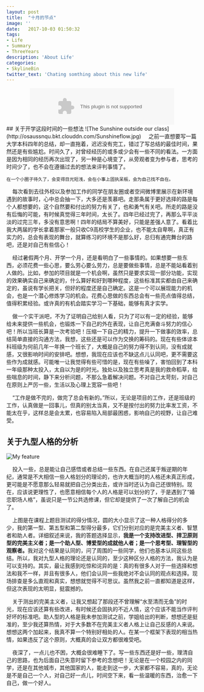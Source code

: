 ```yaml
---
layout: post
title:  "十月的节点"
image: ''
date:   2017-10-03 01:50:32
tags:
- Life
- Summary
- ThreeYears
description: 'About Life'
categories:
- SkylineBin
twitter_text: 'Chating somthing about this new life'
---
```


<div style="margin: 0px auto;text-align: center;">
<embed src="//music.163.com/style/swf/widget.swf?sid=444312&type=2&auto=1&width=320&height=66" width="380" height="96"  allowNetworking="all">
</div>
## 关于开学这段时间的一些想法
![The Sunshine outside our class](http://osaussnqu.bkt.clouddn.com/Sunshineflow.jpg)
&nbsp;&nbsp;&nbsp;&nbsp;之前一直想要写一篇大学本科四年的总结，却一直拖着，迟迟没有完工，错过了写总结的最佳时间，果然还是有些尴尬。时间久了，对曾经经历的或多或少会有一些不同的看法。一方面是因为相同的经历再次出现了，另一种是心境变了，从旁观者变为参与者，思考的时间少了，也不会在遵循过去的想法来评判事情了。

    在一个小圈子待久了，会变得目光短浅，会在小事上固执呆板，会为自己找不自在。

&nbsp;&nbsp;&nbsp;&nbsp;每次看到去往外校以及参加工作的同学在朋友圈或者空间微博里展示在新环境遇到的故事时，心中总会抽一下，大多还是羡慕吧。走那条属于更好选择的路是每个人都想要的，这个自然要和付出的努力有关了，也和勇气有关吧。所走的路是没有后悔的可能，有时候真觉得三年时间，太长了。四年已经过完了，再那么平平淡淡的过完三年，多没有意思啊！四年的结局不算美好，只能是差强人意了。看着比我大两届的学长拿着那家一般只收C9高校学生的企业，也不能太自卑啊，真正有实力的，总会有表现的舞台，就算练习的环境不是那么好，总归有通完舞台的路吧，还是对自己有些信心！

&nbsp;&nbsp;&nbsp;&nbsp;经过暑假两个月、开学一个月，还是看明白了一些事情的。如果想要一些东西，必须花费一些心思，要么劳心要么劳力，总是要做些事情，总是不能站看着别人做的。比如，参加的项目就是一个机会啊，虽然只是要求实现一部分功能，实现的效果确实自己来确定的，什么算好和好到哪种程度，这些标准其实都由自己来确定的，虽说有学长把关，但好的程度还是自己确定。这是一个可以展现能力的机会，也是一个潜心修炼学习的机会。花费心思做的东西总会有一些亮点值得总结，值得积累经验。或许真的有机会踏实学习一下基础，能够有真才实学。

&nbsp;&nbsp;&nbsp;&nbsp;做一个实干派吧，不为了证明自己给别人看，只为了可以有一定的经验，能够给未来提供一些机会，也锻炼一下自己的外在表现，让自己充满奋斗努力的信心吧！所以当班长算是一次考验吧！压缩一下自己的精力，提升一下做事的效率，总结简单直接的沟通方法，我想，这些还是可以作为交换的筹码的。现在有些体谅本科班级为何前几年一年换一个班长了，大概是自己的努力得不到认同，没有成就感，又很影响时间的安排吧。想想，我现在应该也不缺这点儿认同吧，更不需要这些作为成就感。可能唯一让我觉得有些可惜的是，现在有些噪了，害怕回到了本科一年级那种太投入，太自以为是的时光。独处以及独立思考真是我的救命稻草，给些喘息的时间，静下来分析问题，不那么急着解决问题。不对自己太苛刻，对自己在原则上严厉一些，生活以及心理上宽容一些吧！

&nbsp;&nbsp;&nbsp;&nbsp;“工作是做不完的，做完了总会有新的。”所以，无论是项目的工作，还是班级的工作，认真做是一回事儿，但真的别太当真，又不是按付出的努力比率发工资，不能太在乎，这样总是会太累，也容易陷入局部最困惑，影响自己的视野，让自己难受。


## 关于九型人格的分析
![My feature](http://osaussnqu.bkt.clouddn.com/NineKinds.jpg)

&nbsp;&nbsp;&nbsp;&nbsp;投入一些，总是能让自己感悟或者总结一些东西。在自己还属于叛逆期的年纪，通常是不大相信一些人格划分的理论的，也许大概当时的人格还未真正形成，更可能是不愿意那么轻易就把自己分类出去，或许当时还认为自己还很特别。现在，应该说更理性了，也愿意相信每个人的人格是可以划分的了，于是遇到了“婚恋职场人格”，虽说只是一节公共选修课，但它却是提供了一次了解自己的机会了。

&nbsp;&nbsp;&nbsp;&nbsp;上图是在课程上题目测试的得分情况，圆的大小显示了这一种人格得分的多少，我的第一型、第五型和第二型得分最多，它们分别对应的是完美主义者、智慧者和助人者。详细叙述来说，我的答题选择显示，<strong>我是一个支持改进型、捍卫原则型的完美主义者；是一个助人型、博爱型的成就他人者；是一个思考型、理智型的观察者。</strong>我对这个结果是认同的，问了周围的一些同学，他们也基本认同这些总结。所以，我对九型人格的理论还是认同的，至少这种区分人格的方法，我认为是可以支持的。其实，最让我感到吃惊和诧异的是：真的有很多人对于一些选择和想法和我不一样，并且有很多人，他们会认同一些我绝对不会认同的观点和选择。现场排查是多么直观和真实，想想就觉得不可思议。虽然我之前一直都知道是这样，但这次表现的太明显，挺震撼的。

&nbsp;&nbsp;&nbsp;&nbsp;关于测出的完美主义者，让我又想起了那段还不曾理解“水至清而无鱼”的时光，现在应该还算有些改进，有时候还会固执的不近人情，这个应该不能当作评判好坏的标准吧。助人型的人格是我未参加测试之前，学姐给出的判断，想想还是挺准的，至少我还算热情，对于大多数不在完美主义者人格上让自己反感的人来说。想想这两个加起来，我真不算一个特别好相处的人。在某一个框架下表现的相当热情，如果违反了这个原则，大概真的会让双方都很难受吧。

&nbsp;&nbsp;&nbsp;&nbsp;夜深了，一点儿也不困，大概会很难睡下了。写一些东西还是好一些，理清自己的思路，也为后面自己失意时留下参考的念想吧！无论是在一个校园之内的同学，还是在其他城市，其他国家的人，能走到这一步，大家都不容易，真的，无论是不是自己一个人，对自己好一点儿，时间空下来，看一些温暖的东西，治愈一下自己，做一个好人。
